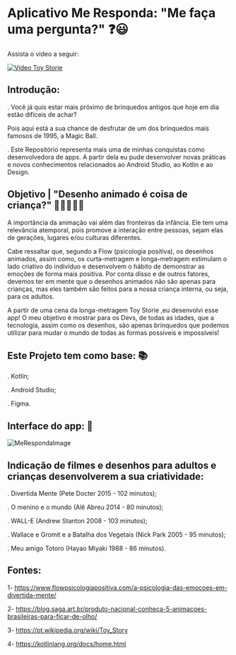 # Aplicativo Me Responda: "Me faça uma pergunta?" :question::smiley:

Assista o vídeo a seguir:

[![Vídeo Toy Storie](http://img.youtube.com/vi/mFOracFClBg/0.jpg)](http://www.youtube.com/watch?v=mFOracFClBg "Vídeo Toy Storie")



## Introdução:

. Você já quis estar mais próximo de brinquedos antigos que hoje em dia estão difíceis de achar?

Pois aqui está a sua chance de desfrutar de um dos brinquedos mais famosos de 1995, a Magic Ball. 

. Este Repositório representa mais uma de minhas conquistas como desenvolvedora de apps. A partir dela eu pude desenvolver novas práticas e novos conhecimentos relacionados ao Android Studio, ao Kotlin e ao Design. 




## Objetivo | "Desenho animado é coisa de criança?" :older_woman::older_man::girl::baby::man_with_gua_pi_mao:

A importância da animação vai além das fronteiras da infância. Ele tem uma relevância atemporal, pois promove a interação entre pessoas, sejam elas de gerações, lugares e/ou culturas diferentes. 

Cabe ressaltar que, segundo a Flow (psicologia positiva), os desenhos animados, assim como, os curta-metragem e longa-metragem estimulam o lado criativo do indivíduo e desenvolvem o hábito de demonstrar as emoções de forma mais positiva. Por conta disso e de outros fatores, devemos ter em mente que o desenhos animados não são apenas para crianças, mas eles também são feitos para a nossa criança interna, ou seja, para os adultos. 

A partir de uma cena da longa-metragem Toy Storie ,eu desenvolvi esse app! O meu objetivo é mostrar para os Devs, de todas as idades, que a tecnologia, assim como os desenhos, são apenas brinquedos que podemos utilizar para mudar o mundo de todas as formas possíveis e impossíveis! 




## Este Projeto tem como base: :books:

. Kotlin;

. Android Studio;

. Figma.




## Interface do app: :calling:



![MeRespondaImage](https://user-images.githubusercontent.com/78937585/112713566-87e32580-8eb4-11eb-9493-a3d08bb54027.png)




## Indicação de filmes e desenhos para adultos e crianças desenvolverem a sua criatividade: 

. Divertida Mente (Pete Docter 2015 - 102 minutos);

. O menino e o mundo (Alê Abreu 2014 - 80 minutos);

. WALL-E (Andrew Stanton 2008 - 103 minutos);

. Wallace e Gromit e a Batalha dos Vegetais (Nick Park 2005 - 95 minutos);

. Meu amigo Totoro (Hayao Miyaki 1988 - 86 minutos).



## Fontes: 

1- https://www.flowpsicologiapositiva.com/a-psicologia-das-emocoes-em-divertida-mente/

2- https://blog.saga.art.br/produto-nacional-conheca-5-animacoes-brasileiras-para-ficar-de-olho/

3- https://pt.wikipedia.org/wiki/Toy_Story

4- https://kotlinlang.org/docs/home.html



